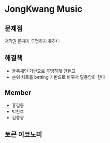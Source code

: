 # JongKwang Music

## 문제점
저작권 문제가 투명하지 못하다

## 해결책
- 블록체인 기반으로 투명하게 만들고
- 순위 차트를 betting 기반으로 바꿔서 탈중앙화 한다

## Member
- 홍길동
- 박찬호
- 김종광

## 토큰 이코노미

